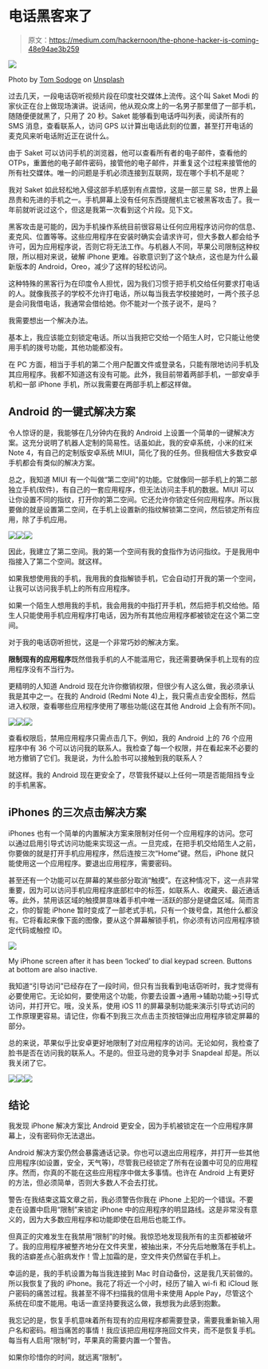 # 电话黑客来了

> 原文：<https://medium.com/hackernoon/the-phone-hacker-is-coming-48e94ae3b259>

![](img/2cd4e3a16936d66e201a35fcab57b82b.png)

Photo by [Tom Sodoge](https://unsplash.com/photos/Qeqg7F9pfuU?utm_source=unsplash&utm_medium=referral&utm_content=creditCopyText) on [Unsplash](https://unsplash.com/?utm_source=unsplash&utm_medium=referral&utm_content=creditCopyText)

过去几天，一段电话窃听视频片段在印度社交媒体上流传。这个叫 Saket Modi 的家伙正在台上做现场演讲。说话间，他从观众席上的一名男子那里借了一部手机，随随便便就黑了，只用了 20 秒。Saket 能够看到电话呼叫列表，阅读所有的 SMS 消息，查看联系人，访问 GPS 以计算出电话此刻的位置，甚至打开电话的麦克风来听电话附近正在说什么。

由于 Saket 可以访问手机的浏览器，他可以查看所有者的电子邮件，查看他的 OTPs，重置他的电子邮件密码，接管他的电子邮件，并重复这个过程来接管他的所有社交媒体。唯一的问题是手机必须连接到互联网，现在哪个手机不是呢？

我对 Saket 如此轻松地入侵这部手机感到有点震惊，这是一部三星 S8，世界上最昂贵和先进的手机之一。手机屏幕上没有任何东西提醒机主它被黑客攻击了。我一年前就听说过这个，但这是我第一次看到这个片段。见下文。

黑客攻击是可能的，因为手机操作系统目前很容易让任何应用程序访问你的信息、麦克风、位置等等。这些应用程序在安装时确实会请求许可，但大多数人都会给予许可，因为应用程序说，否则它将无法工作。与机器人不同，苹果公司限制这种权限，所以相对来说，破解 iPhone 更难。谷歌意识到了这个缺点，这也是为什么最新版本的 Android，Oreo，减少了这样的轻松访问。

这种特殊的黑客行为在印度令人担忧，因为我们习惯于把手机交给任何要求打电话的人。就像我孩子的学校不允许打电话，所以每当我去学校接她时，一两个孩子总是会问我借电话，我通常会借给她。你不能对一个孩子说不，是吗？

我需要想出一个解决办法。

基本上，我应该能立刻锁定电话。所以当我把它交给一个陌生人时，它只能让他使用手机的拨号功能，其他功能都没有。

在 PC 方面，相当于手机的第二个用户配置文件或登录名，只能有限地访问手机及其应用程序。我都不知道这有没有可能。此外，我目前带着两部手机，一部安卓手机和一部 iPhone 手机，所以我需要在两部手机上都这样做。

## Android 的一键式解决方案

令人惊讶的是，我能够在几分钟内在我的 Android 上设置一个简单的一键解决方案。这充分说明了机器人定制的简易性。话虽如此，我的安卓系统，小米的红米 Note 4，有自己的定制版安卓系统 MIUI，简化了我的任务。但我相信大多数安卓手机都会有类似的解决方案。

总之，我知道 MIUI 有一个叫做“第二空间”的功能。它就像同一部手机上的第二部独立手机(软件)，有自己的一套应用程序，但无法访问主手机的数据。MIUI 可以让你设置不同的指纹，打开你的第二空间。它还允许你锁定任何应用程序。所以我要做的就是设置第二空间，在手机上设置新的指纹解锁第二空间，然后锁定所有应用，除了手机应用。

![](img/63dbd279e911c19a10d6a827a6e1a0b6.png)![](img/0d25f74fc77f264dbbcf999a28e83880.png)![](img/00dac1c34e448ecb7329346303bc3e25.png)

因此，我建立了第二空间。我的第一个空间有我的食指作为访问指纹。于是我用中指接入了第二个空间。就这样。

如果我想使用我的手机，我用我的食指解锁手机，它会自动打开我的第一个空间，让我可以访问我手机上的所有应用程序。

如果一个陌生人想用我的手机，我会用我的中指打开手机，然后把手机交给他。陌生人只能使用手机应用程序打电话，因为所有其他应用程序都被锁定在这个第二空间。

对于我的电话窃听担忧，这是一个非常巧妙的解决方案。

**限制现有的应用程序**既然借我手机的人不能滥用它，我还需要确保手机上现有的应用程序没有不当行为。

更精明的人知道 Android 现在允许你撤销权限，但很少有人这么做，我必须承认我是其中之一。在我的 Android (Redmi Note 4)上，我只需点击安全图标，然后进入权限，查看哪些应用程序使用了哪些功能(这在其他 Android 上会有所不同)。

![](img/69ca6a67c6155e5ca9373636c1cbdb06.png)![](img/58daaf0a0f9dd503f9a86c44e5f636a0.png)![](img/9147cb7e651f376322c84de8bd8e3c98.png)

查看权限后，禁用应用程序只需点击几下。例如，我的 Android 上的 76 个应用程序中有 36 个可以访问我的联系人。我检查了每一个权限，并在看起来不必要的地方撤销了它们。我是说，为什么脸书可以接触到我的联系人？

就这样。我的 Android 现在更安全了，尽管我怀疑以上任何一项是否能阻挡专业的手机黑客。

## iPhones 的三次点击解决方案

iPhones 也有一个简单的内置解决方案来限制对任何一个应用程序的访问。您可以通过启用引导式访问功能来实现这一点。一旦完成，在把手机交给陌生人之前，你要做的就是打开手机应用程序，然后连按三次“Home”键。然后，iPhone 就只能使用这一个应用程序。要退出应用程序，需要密码。

甚至还有一个功能可以在屏幕的某些部分取消“触摸”。在这种情况下，这一点非常重要，因为可以访问手机应用程序底部栏中的标签，如联系人、收藏夹、最近通话等。此外，禁用该区域的触摸屏意味着手机中唯一活跃的部分是键盘区域。简而言之，你的智能 iPhone 暂时变成了一部老式手机，只有一个拨号盘，其他什么都没有。它将看起来像下面的图像，要从这个屏幕解锁手机，你必须有访问应用程序锁定代码或触控 ID。

![](img/cc9d9023ae56db64ad3c4a02d505e827.png)

My iPhone screen after it has been ‘locked’ to dial keypad screen. Buttons at bottom are also inactive.

我知道“引导访问”已经存在了一段时间，但只有当我看到电话窃听时，我才觉得有必要使用它。无论如何，要使用这个功能，你要去设置->通用->辅助功能->引导式访问，并打开它。哦，没关系，使用 iOS 11 的屏幕录制功能来演示引导式访问的工作原理更容易。请记住，你看不到我三次点击主页按钮弹出应用程序锁定屏幕的部分。

总的来说，苹果似乎比安卓更好地限制了对应用程序的访问。无论如何，我检查了脸书是否在访问我的联系人。不是的。但亚马逊的竞争对手 Snapdeal 却是。所以我关闭了它。

![](img/d6df95ef349f8555b19e4b08992b6408.png)![](img/43121d48dbf73a9fabd2ec81d132a9d9.png)![](img/16102f7e555c5739271054d16c8eba4b.png)

## 结论

我发现 iPhone 解决方案比 Android 更安全，因为手机被锁定在一个应用程序屏幕上，没有密码你无法退出。

Android 解决方案仍然会暴露通话记录。你也可以退出应用程序，并打开一些其他应用程序(如设置，安全，天气等)，尽管我已经锁定了所有在设置中可见的应用程序。然而，你真的不能在这些应用程序中做太多事情。也许在 Android 上有更好的方法，但必须简单，否则大多数人不会去打扰。

警告:在我结束这篇文章之前，我必须警告你我在 iPhone 上犯的一个错误。不要走在设置中启用“限制”来锁定 iPhone 中的应用程序的明显路线。这是非常没有意义的，因为大多数应用程序和功能即使在启用后也能工作。

但真正的灾难发生在我禁用“限制”的时候。我惊恐地发现我所有的主页都被破坏了。我的应用程序被整齐地分在文件夹里，被抽出来，不分先后地散落在手机上。我的洁癖差点心脏病发作！雪上加霜的是，空文件夹仍然留在手机上。

幸运的是，我的手机设置为每当我连接到 Mac 时自动备份，这是我几天前做的。所以我恢复了我的 iPhone。我花了将近一个小时，经历了输入 wi-fi 和 iCloud 账户密码的痛苦过程。我甚至不得不扫描我的信用卡来使用 Apple Pay，尽管这个系统在印度不能用。电话一直坚持要我这么做，我想我为此感到抱歉。

我忘记的是，恢复手机意味着所有现有的应用程序都需要登录，需要我重新输入用户名和密码。相当痛苦的事情！我应该把应用程序拖回文件夹，而不是恢复手机。每当有人启用“限制”时，苹果真的需要内置一个警告。

如果你珍惜你的时间，就远离“限制”。